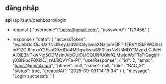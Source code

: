 ## đăng nhập
**api** /api/auth/dashboard/login
- request
{
    "username":"bacsi@gmail.com",
    "password": "123456"
}

- response
{
    "data": {
        "accessToken": "eyJhbGciOiJIUzI1NiJ9.eyJzdWIiOiIyIiwiaXNzIjoiVElFTi1ERVYtSkFWQSIsImF1ZCI6ImxvY2FsaG9zdDo4MDgwIiwiaWF0IjoxNzU5MDY1MzgzLCJleHAiOjE3NTkwNjg5ODMsInJvbGUiOiJCQUNfU0kifQ.MwjdWxFTaTlGagtjHyXGNiuqF0XkKJ_zALBQVYFa-PI",
        "userResponse": {
            "id": 2,
            "email": "bacsi@gmail.com",
            "phone": null,
            "name": null,
            "role": "BAC_SI",
            "status": true,
            "createdAt": "2025-09-09T14:19:34"
        }
    },
    "message": "Login successful"
}
